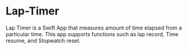 # Lap-Timer

Lap Timer is a Swift App that measures amount of time elapsed from a particular time.
This app supports functions such as lap record, Time resume, and Stopwatch reset.

